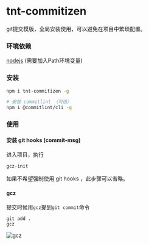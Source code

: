 # tnt-commitizen

git提交模版，全局安装使用，可以避免在项目中繁琐配置。

### 环境依赖

[nodejs](https://nodejs.org/en/)
(需要加入Path环境变量)

### 安装

```bash
npm i tnt-commitizen -g

# 安装 commitlint （可选）
npm i @commitlint/cli -g

```

### 使用

#### 安装 git hooks (commit-msg)

进入项目，执行

```bash
gcz-init
```

如果不希望强制使用 git hooks ，此步骤可以省略。

#### gcz

提交时候用`gcz`提到`git commit`命令

```
git add .
gcz
```

![gcz](https://imgcache-1251786003.image.myqcloud.com/media/gzhoss/image/20200511/3891f7492dbc47566ba36157d6227178.png)
